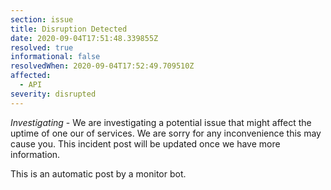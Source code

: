 ```yaml
---
section: issue
title: Disruption Detected
date: 2020-09-04T17:51:48.339855Z
resolved: true
informational: false
resolvedWhen: 2020-09-04T17:52:49.709510Z
affected:
  - API
severity: disrupted
---
```

*Investigating* - We are investigating a potential issue that might affect the uptime of one our of services. We are sorry for any inconvenience this may cause you. This incident post will be updated once we have more information.

This is an automatic post by a monitor bot.
        